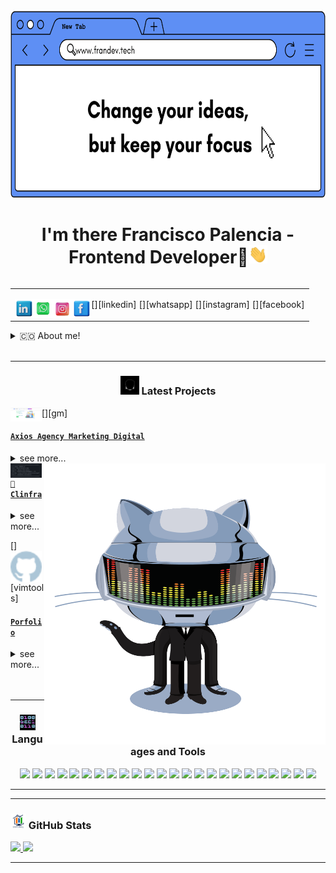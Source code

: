 <img  alt="francisco | YouTube" height="300px" width="900px" src="./src/portada.png" />

<h1 align="center">I'm there  Francisco Palencia - Frontend Developer🚀<img src="./src/wave.gif" width="30px"></h1>

<table align="right">
<tr>
<td>


[<img align="left" alt="MC Technology17 | Facebook" width="30px" src="./src/linkedin.png" />][linkedin]
[<img align="left" alt="MC Technology17 | Facebook" width="30px" src="./src/whatsapp.png" />][whatsapp]
[<img align="left" alt="@mctechnology17 | Instagram" width="32px" src="./src/instagram.png" />][instagram]
[<img align="left" alt="MC Technology17 | Facebook" width="30px" src="./src/facebook.png" />][facebook]



</td>
</tr>
</table>

<details>
  <summary>🇨🇴 About me!</summary>

### 👏 Computer programming and analysis technician💻!!
- 🦾 I love the PowerLifting!
- 🤓  I’m currently learning python
- 👾  I am very curious and that is why you start studying programming
- 🗒  Passionate about the frontend.
</details>
<br />

---

<h3 align="center"><img src="./src/cabeza.GIF" width="30px" height="30px"> Latest Projects</h3>

<tr>
<td>

[<img align="left" alt="gm | Git Manager" width="50px" src="./src/capturaxios.png" />][gm]

</td>
<td> <h4 align="left"> <a href="https://github.com/francisco-programmer/axios-agency" target="_blank"><code>Axios Agency Marketing Digital</code></a> </h4>
  <details>
    <summary>see more...</summary>

   Web Development Services, Social Media, Seo 

  </details> </td>
</tr>
<tr>
<td>

<img align="left" alt="vim-better-header | vim-better-header " width="50px" src="./src/vim-better-header.png" />

</td>
<img align="right" alt=yomero" width="450px" height="450px" src="./src/gitgif.gif">
<td> <h4 align="left"> <a href="https://github.com/francisco-programmer/clinfra" target="_blank"><code>🌅Clinfra</code></a> </h4>
  <details>
    <summary>see more...</summary>

    App with REACT  to see the weather and climate of all cities in the world


  </details> </td>
</tr>
<tr>
<td>

[<img align="left" alt="vimtools | VimTools" width="50px" src="./src/github.png" />][vimtools]

</td>
<td> <h4 align="left"> <a href="https://github.com/francisco-programmer/newportafolio" target="_blank"><code>Porfolio</code></a> </h4>
  <details>
    <summary>see more...</summary>

    My personal website where my information is in case you want to work with me



  </details> </td>
</tr>



<br />
<br />

---

<h3 align="center"><img src="./src/0101.GIF" width="25px" height="25px"> Languages and Tools</h3>
<p align="center">
   <img src="https://img.shields.io/badge/HTML5-E34F26?style=for-the-badge&logo=html5&logoColor=white">
   <img src="https://img.shields.io/badge/CSS3-1572B6?style=for-the-badge&logo=css3&logoColor=white">
   <img src="https://img.shields.io/badge/Sass-CC6699?style=for-the-badge&logo=sass&logoColor=white">
   <img src="https://img.shields.io/badge/Python-14354C?style=for-the-badge&logo=python&logoColor=white">
   <img src="https://img.shields.io/badge/JavaScript-F7DF1E?style=for-the-badge&logo=javascript&logoColor=black">
   <img src="https://img.shields.io/badge/TypeScript-007ACC?style=for-the-badge&logo=typescript&logoColor=white">
   <img src="https://img.shields.io/badge/Node.js-43853D?style=for-the-badge&logo=node.js&logoColor=white">
   <img src="https://img.shields.io/badge/Markdown-000000?style=for-the-badge&logo=markdown&logoColor=white">
   <img src="https://img.shields.io/badge/Express.js-404D59?style=for-the-badge">
   <img src="https://img.shields.io/badge/React-20232A?style=for-the-badge&logo=react&logoColor=61DAFB">
   <img src="https://img.shields.io/badge/Tailwind_CSS-38B2AC?style=for-the-badge&logo=tailwind-css&logoColor=white">
   <img src="https://img.shields.io/badge/Bootstrap-563D7C?style=for-the-badge&logo=bootstrap&logoColor=white">
   <img src="https://img.shields.io/badge/Material--UI-0081CB?style=for-the-badge&logo=material-ui&logoColor=white">
   <img src="https://img.shields.io/badge/Redux-593D88?style=for-the-badge&logo=redux&logoColor=white">
  <img src="https://img.shields.io/badge/React_Router-CA4245?style=for-the-badge&logo=react-router&logoColor=white">
   <img src="https://img.shields.io/badge/Django-092E20?style=for-the-badge&logo=django&logoColor=white">
  <img src="https://img.shields.io/badge/MongoDB-4EA94B?style=for-the-badge&logo=mongodb&logoColor=white">
  <img src="https://img.shields.io/badge/Netlify-00C7B7?style=for-the-badge&logo=netlify&logoColor=white">
  <img src="https://img.shields.io/badge/json%20web%20tokens-323330?style=for-the-badge&logo=json-web-tokens&logoColor=pink">
  <img src="https://img.shields.io/badge/Linux-FCC624?style=for-the-badge&logo=linux&logoColor=black">
  <img src="https://img.shields.io/badge/Windows-0078D6?style=for-the-badge&logo=windows&logoColor=white">
  <img src="https://img.shields.io/badge/Zorin%20OS-0CC1F3?style=for-the-badge&logo=zorin&logoColor=white">
  <img src="https://img.shields.io/badge/Visual_Studio_Code-0078D4?style=for-the-badge&logo=visual%20studio%20code&logoColor=white">
  <img src="https://img.shields.io/badge/eslint-3A33D1?style=for-the-badge&logo=eslint&logoColor=white">
</p>

---



---

<h3 align="left"><img src="./src/estadistica2.gif" width="25px" height="25px"> GitHub Stats</h3>

<div>
  <a href="https://github.com/francisco-programmer">
  <img height="180em" src="https://github-readme-stats.vercel.app/api?username=francisco-programmer&show_icons=true&theme=radical&include_all_commits=true&count_private=true"/>
  <img height="180em" src="https://github-readme-stats.vercel.app/api/top-langs/?username=francisco-programmer&layout=compact&langs_count=7&theme=radical"/>
</div>



---

